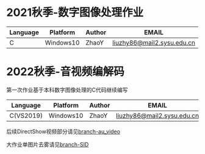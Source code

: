 # 2021秋季-数字图像处理作业

| Language | Platform  | Author | EMAIL                                                        |
| -------- | --------- | ------ | ------------------------------------------------------------ |
| C        | Windows10 | ZhaoY  | [liuzhy86@mail2.sysu.edu.cn](mailto:liuzhy86@mail2.sysu.edu.cn) |


# 2022秋季-音视频编解码

第一次作业基于本科数字图像处理的C代码继续编写

| Language  | Platform  | Author | EMAIL                                                        |
| --------- | --------- | ------ | ------------------------------------------------------------ |
| C(VS2019) | Windows10 | ZhaoY  | [liuzhy86@mail2.sysu.edu.cn](mailto:liuzhy86@mail2.sysu.edu.cn) |

后续DirectShow视频部分请见[branch-au_video](https://github.com/AnnLIU15/img_process/tree/au_video)

大作业单图片去雾请见[branch-SID](https://github.com/AnnLIU15/img_process/tree/SID)

